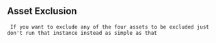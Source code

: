 ## Asset **Exclusion**

     If you want to exclude any of the four assets to be excluded just don't run that instance instead as simple as that

